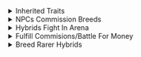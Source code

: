 <details>
    <summary>
        Inherited Traits
    </summary>

- 1 Trait/Slot
    > Traits Conflict
    >> Cointoss
    >>> Rarer Traits Less Likely
    > Slots
    >> Skin\
    >> Tail\
    >> Head\
    >> Legs\
    >> Feet\
    >> Eye
    >>> Amount
    >>> Type
    >>
    >> Weapon\
    >> Element
    >>> Earth\
    >>> Fire\
    >>> Water\
    >>> Air\
    >>> Lightning\
    >>> Light\
    >>> Dark\
    >>> Toxic
    >>
    >> Emitter
    >>> Breath\
    >>> Tail\
    >>> Teeth\
    >>> Claws
- Traits Define Stats
</details>
<details>
    <summary>
        NPCs Commission Breeds
    </summary>

- Better Hybrids
    - More Money
</details>
<details>
    <summary>
        Hybrids Fight In Arena
    </summary>

- Win Fights To Go Up In Rank
    - Ranks
        - Roman Numerals
    - Higher Rank
        - More Rewards
            - Money
            - Eggs
            - Boosts
            - Discounts
            - Etc.
</details>
<details>
    <summary>
        Fulfill Commisions/Battle For Money
    </summary>

- Buy Eggs With Money
    - Hatch Eggs Into New Animals To Breed
</details>
<details>
    <summary>
        Breed Rarer Hybrids
    </summary>

- Higher Player Tier
    - Tiers
        - I
        - II
        - III
        - IV
        - V
        - VI
    - Rarer Eggs In Shop
        - Rarities
            - Common
            - Uncommon
            - Rare
            - Legendary
            - Mythical
            - Deific
</details>